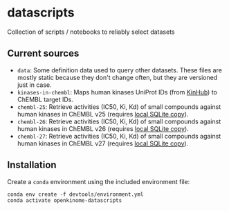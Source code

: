 # datascripts
Collection of scripts / notebooks to reliably select datasets


## Current sources

* `data`: Some definition data used to query other datasets. These files are mostly static because they don't change often, but they are versioned just in case.
* `kinases-in-chembl`: Maps human kinases UniProt IDs (from [KinHub](http://kinhub.org/kinases.html)) to ChEMBL target IDs.
* `chembl-25`: Retrieve activities (IC50, Ki, Kd) of small compounds against human kinases in ChEMBL v25 (requires [local SQLite copy](ftp://ftp.ebi.ac.uk/pub/databases/chembl/ChEMBLdb/releases/chembl_25/)).
* `chembl-26`: Retrieve activities (IC50, Ki, Kd) of small compounds against human kinases in ChEMBL v26 (requires [local SQLite copy](ftp://ftp.ebi.ac.uk/pub/databases/chembl/ChEMBLdb/releases/chembl_26/)).
* `chembl-27`: Retrieve activities (IC50, Ki, Kd) of small compounds against human kinases in ChEMBL v27 (requires [local SQLite copy](ftp://ftp.ebi.ac.uk/pub/databases/chembl/ChEMBLdb/releases/chembl_27/)).

## Installation

Create a `conda` environment using the included environment file:

```
conda env create -f devtools/environment.yml
conda activate openkinome-datascripts
```